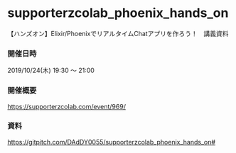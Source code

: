 # supporterzcolab_phoenix_hands_on
【ハンズオン】Elixir/PhoenixでリアルタイムChatアプリを作ろう！　講義資料

### 開催日時
2019/10/24(木) 19:30 〜 21:00

### 開催概要
https://supporterzcolab.com/event/969/

### 資料
https://gitpitch.com/DAdDY0055/supporterzcolab_phoenix_hands_on#
